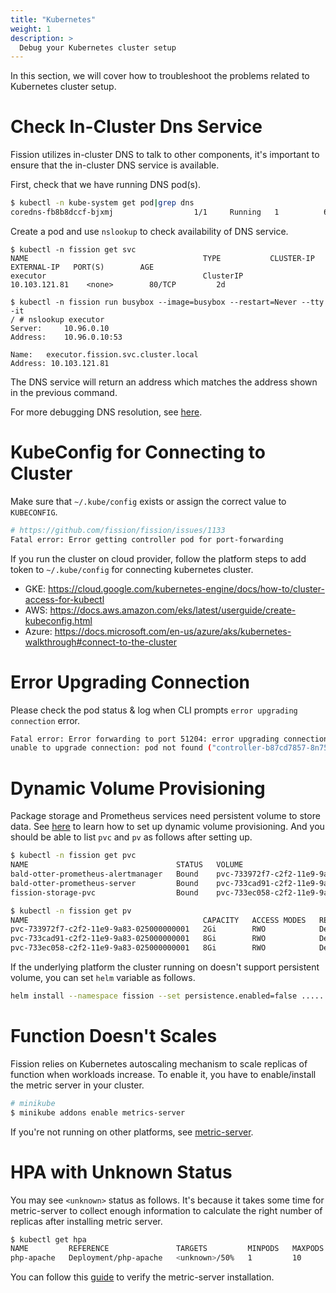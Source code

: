 ```yaml
---
title: "Kubernetes"
weight: 1
description: >
  Debug your Kubernetes cluster setup 
---
```


In this section, we will cover how to troubleshoot the problems related to Kubernetes cluster setup.

# Check In-Cluster Dns Service

Fission utilizes in-cluster DNS to talk to other components, it's important to ensure that the in-cluster DNS
service is available. 

First, check that we have running DNS pod(s).

```bash
$ kubectl -n kube-system get pod|grep dns
coredns-fb8b8dccf-bjxmj                  1/1     Running   1          65m
```

Create a pod and use `nslookup` to check availability of DNS service. 

```
$ kubectl -n fission get svc
NAME                                       TYPE           CLUSTER-IP       EXTERNAL-IP   PORT(S)        AGE
executor                                   ClusterIP      10.103.121.81    <none>        80/TCP         2d

$ kubectl -n fission run busybox --image=busybox --restart=Never --tty -it
/ # nslookup executor
Server:		10.96.0.10
Address:	10.96.0.10:53

Name:	executor.fission.svc.cluster.local
Address: 10.103.121.81
```

The DNS service will return an address which matches the address shown in the previous command. 

For more debugging DNS resolution, see [here](https://kubernetes.io/docs/tasks/administer-cluster/dns-debugging-resolution/). 

# KubeConfig for Connecting to Cluster

Make sure that `~/.kube/config` exists or assign the correct value to `KUBECONFIG`. 

```bash
# https://github.com/fission/fission/issues/1133
Fatal error: Error getting controller pod for port-forwarding
```

If you run the cluster on cloud provider, follow the platform steps to add token to `~/.kube/config` for connecting kubernetes cluster.

* GKE: https://cloud.google.com/kubernetes-engine/docs/how-to/cluster-access-for-kubectl
* AWS: https://docs.aws.amazon.com/eks/latest/userguide/create-kubeconfig.html
* Azure: https://docs.microsoft.com/en-us/azure/aks/kubernetes-walkthrough#connect-to-the-cluster

# Error Upgrading Connection

Please check the pod status & log when CLI prompts `error upgrading connection` error.

```bash
Fatal error: Error forwarding to port 51204: error upgrading connection: 
unable to upgrade connection: pod not found ("controller-b87cd7857-8n75g_fission")
```

# Dynamic Volume Provisioning

Package storage and Prometheus services need persistent volume to store data. 
See [here](https://kubernetes.io/docs/concepts/storage/dynamic-provisioning/) to learn how to set up dynamic volume provisioning.
And you should be able to list `pvc` and `pv` as follows after setting up.

```bash
$ kubectl -n fission get pvc
NAME                                 STATUS   VOLUME                                     CAPACITY   ACCESS MODES   STORAGECLASS   AGE
bald-otter-prometheus-alertmanager   Bound    pvc-733972f7-c2f2-11e9-9a83-025000000001   2Gi        RWO            hostpath       75m
bald-otter-prometheus-server         Bound    pvc-733cad91-c2f2-11e9-9a83-025000000001   8Gi        RWO            hostpath       75m
fission-storage-pvc                  Bound    pvc-733ec058-c2f2-11e9-9a83-025000000001   8Gi        RWO            hostpath       75m

$ kubectl -n fission get pv
NAME                                       CAPACITY   ACCESS MODES   RECLAIM POLICY   STATUS   CLAIM                                        STORAGECLASS   REASON   AGE
pvc-733972f7-c2f2-11e9-9a83-025000000001   2Gi        RWO            Delete           Bound    fission/bald-otter-prometheus-alertmanager   hostpath                75m
pvc-733cad91-c2f2-11e9-9a83-025000000001   8Gi        RWO            Delete           Bound    fission/bald-otter-prometheus-server         hostpath                75m
pvc-733ec058-c2f2-11e9-9a83-025000000001   8Gi        RWO            Delete           Bound    fission/fission-storage-pvc                  hostpath                75m
```

If the underlying platform the cluster running on doesn't support persistent volume, you can set `helm` variable as follows.

```bash
helm install --namespace fission --set persistence.enabled=false .....
```

# Function Doesn't Scales

Fission relies on Kubernetes autoscaling mechanism to scale replicas of function when workloads increase. To enable it,
you have to enable/install the metric server in your cluster. 

```bash
# minikube
$ minikube addons enable metrics-server
```

If you're not running on other platforms, see [metric-server](https://github.com/kubernetes-incubator/metrics-server).

# HPA with Unknown Status

You may see `<unknown>` status as follows. It's because it takes some time for metric-server to collect enough 
information to calculate the right number of replicas after installing metric server. 

```bash
$ kubectl get hpa
NAME         REFERENCE               TARGETS         MINPODS   MAXPODS   REPLICAS   AGE
php-apache   Deployment/php-apache   <unknown>/50%   1         10        1          3m3s
```

You can follow this [guide](https://kubernetes.io/docs/tasks/run-application/horizontal-pod-autoscale-walkthrough/) to verify the metric-server installation.
